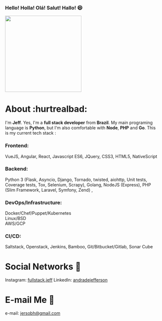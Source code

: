 
### Hello! Holla! Olá! Salut! Hallo! :smile:

<img src="https://instagram.fplu3-1.fna.fbcdn.net/v/t51.2885-15/sh0.08/e35/s640x640/106501136_2336716356633355_4219110306474352664_n.jpg?_nc_ht=instagram.fplu3-1.fna.fbcdn.net&_nc_cat=107&_nc_ohc=SA2rlv2lrCsAX92VIkC&oh=9196c252b9f9264bd2fa930a2547500d&oe=5F324748" width="250" />

# About :hurtrealbad:
I'm **Jeff**. Yes, I'm a **full stack developer** from **Brazil**. My main programing language is **Python**, but I'm also comfortable with **Node**, **PHP** and **Go**.  This is my current tech stack :

### Frontend:  
VueJS, Angular, React, Javascript ES6, JQuery, CSS3, HTML5, NativeScript  

### Backend:  
Python 3 (Flask, Asyncio, Django, Tornado, twisted, aiohttp, Unit tests, Coverage tests, Tox, Selenium, Scrapy),  Golang,  NodeJS (Express),  PHP (Slim Framework, Laravel, Symfony, Zend) ,

### DevOps/Infrastructure: 
Docker/Chef/Puppet/Kubernetes  
Linux/BSD  
AWS/GCP  

### CI/CD:  
Saltstack, Openstack, Jenkins, Bamboo, Git/Bitbucket/Gitlab, Sonar Cube


# Social Networks :busts_in_silhouette:
Instagram: [fullstack.jeff](https://www.instagram.com/fullstack.jeff)
LinkedIn: [andradejefferson](https://www.linkedin.com/in/andradejefferson/)

# E-mail Me :email:
e-mail: jersobh@gmail.com
